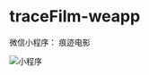# traceFilm-weapp
微信小程序： 痕迹电影

![小程序](C:\Users\wangtaishuai\Desktop\traceFilm-weapp\static\images\小程序.jpg)

